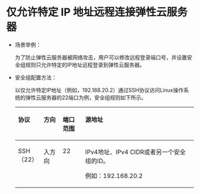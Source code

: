 # 仅允许特定 IP 地址远程连接弹性云服务器<a name="ZH-CN_TOPIC_0140323154"></a>

-   场景举例：

    为了防止弹性云服务器被网络攻击，用户可以修改远程登录端口号，并设置安全组规则只允许特定的IP地址远程登录到弹性云服务器。

-   安全组配置方法：

    以仅允许特定IP地址（例如，192.168.20.2）通过SSH协议访问Linux操作系统的弹性云服务器的22端口为例，安全组规则如下所示。

    <a name="zh-cn_topic_0118534013_table2497622119555"></a>
    <table><thead align="left"><tr id="zh-cn_topic_0118534013_row407563919555"><th class="cellrowborder" valign="top" width="11.881188118811881%" id="mcps1.1.5.1.1"><p id="zh-cn_topic_0118534013_p6169135719555"><a name="zh-cn_topic_0118534013_p6169135719555"></a><a name="zh-cn_topic_0118534013_p6169135719555"></a>协议</p>
    </th>
    <th class="cellrowborder" valign="top" width="10.891089108910892%" id="mcps1.1.5.1.2"><p id="zh-cn_topic_0118534013_p3094402719555"><a name="zh-cn_topic_0118534013_p3094402719555"></a><a name="zh-cn_topic_0118534013_p3094402719555"></a>方向</p>
    </th>
    <th class="cellrowborder" valign="top" width="12.871287128712872%" id="mcps1.1.5.1.3"><p id="zh-cn_topic_0118534013_p2343829819555"><a name="zh-cn_topic_0118534013_p2343829819555"></a><a name="zh-cn_topic_0118534013_p2343829819555"></a>端口范围</p>
    </th>
    <th class="cellrowborder" valign="top" width="64.35643564356435%" id="mcps1.1.5.1.4"><p id="zh-cn_topic_0118534013_p1945401819555"><a name="zh-cn_topic_0118534013_p1945401819555"></a><a name="zh-cn_topic_0118534013_p1945401819555"></a>源地址</p>
    </th>
    </tr>
    </thead>
    <tbody><tr id="zh-cn_topic_0118534013_row3227161019555"><td class="cellrowborder" valign="top" width="11.881188118811881%" headers="mcps1.1.5.1.1 "><p id="zh-cn_topic_0118534013_p6386359419555"><a name="zh-cn_topic_0118534013_p6386359419555"></a><a name="zh-cn_topic_0118534013_p6386359419555"></a>SSH（22）</p>
    </td>
    <td class="cellrowborder" valign="top" width="10.891089108910892%" headers="mcps1.1.5.1.2 "><p id="zh-cn_topic_0118534013_p556863519555"><a name="zh-cn_topic_0118534013_p556863519555"></a><a name="zh-cn_topic_0118534013_p556863519555"></a>入方向</p>
    </td>
    <td class="cellrowborder" valign="top" width="12.871287128712872%" headers="mcps1.1.5.1.3 "><p id="zh-cn_topic_0118534013_p4840629219555"><a name="zh-cn_topic_0118534013_p4840629219555"></a><a name="zh-cn_topic_0118534013_p4840629219555"></a>22</p>
    </td>
    <td class="cellrowborder" valign="top" width="64.35643564356435%" headers="mcps1.1.5.1.4 "><p id="zh-cn_topic_0118534013_p2859561419555"><a name="zh-cn_topic_0118534013_p2859561419555"></a><a name="zh-cn_topic_0118534013_p2859561419555"></a>IPv4地址、IPv4 CIDR或者另一个安全组的ID。</p>
    <p id="zh-cn_topic_0118534013_p62410334191747"><a name="zh-cn_topic_0118534013_p62410334191747"></a><a name="zh-cn_topic_0118534013_p62410334191747"></a>例如：192.168.20.2</p>
    </td>
    </tr>
    </tbody>
    </table>


